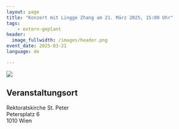 ```yaml
---
layout: page
title: "Konzert mit Lingge Zhang am 21. März 2025, 15:00 Uhr"
tags:
    - extern-geplant
header:
  image_fullwidth: /images/header.png
event_date: 2025-03-21
language: de

---
```


<img src="/images/extern/2025-03-21.jpg"/>

## Veranstaltungsort

Rektoratskirche St. Peter<br>
Petersplatz 6<br>
1010 Wien



<div
    data-service="googlemaps"
    data-id="!1m18!1m12!1m3!1d2856.1887453426334!2d16.36683247653507!3d48.2094622461538!2m3!1f0!2f0!3f0!3m2!1i1024!2i768!4f13.1!3m3!1m2!1s0x476d079892b8d22f%3A0x2ba5cd4d18695cd8!2sPeterspl.%206%2C%201010%20Wien!5e1!3m2!1sde!2sat!4v1742388570095!5m2!1sde!2sat"
    data-autoscale
></div>

